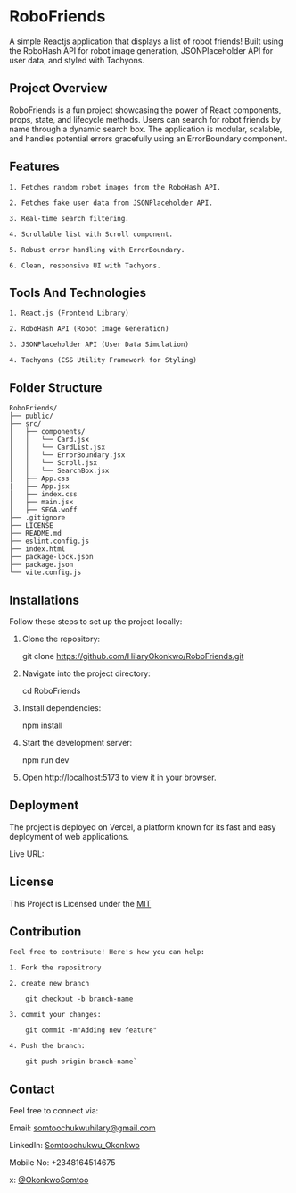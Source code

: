 # RoboFriends
A simple Reactjs application that displays a list of robot friends! Built using the RoboHash API for robot image generation, JSONPlaceholder API for user data, and styled with Tachyons.

## Project Overview

RoboFriends is a fun project showcasing the power of React components, props, state, and lifecycle methods.
Users can search for robot friends by name through a dynamic search box.
The application is modular, scalable, and handles potential errors gracefully using an ErrorBoundary component.

## Features

    1. Fetches random robot images from the RoboHash API.

    2. Fetches fake user data from JSONPlaceholder API.

    3. Real-time search filtering.

    4. Scrollable list with Scroll component.

    5. Robust error handling with ErrorBoundary.

    6. Clean, responsive UI with Tachyons.

## Tools And Technologies

    1. React.js (Frontend Library)

    2. RoboHash API (Robot Image Generation)

    3. JSONPlaceholder API (User Data Simulation)

    4. Tachyons (CSS Utility Framework for Styling)

## Folder Structure

    RoboFriends/
    ├── public/
    ├── src/
    │   ├── components/
    │   │   └── Card.jsx
    │   │   └── CardList.jsx
    │   │   └── ErrorBoundary.jsx
    │   │   └── Scroll.jsx
    │   │   └── SearchBox.jsx
    │   ├── App.css
    |   ├── App.jsx
    │   ├── index.css
    │   ├── main.jsx
    │   ├── SEGA.woff
    ├── .gitignore
    ├── LICENSE
    ├── README.md
    ├── eslint.config.js
    ├── index.html
    ├── package-lock.json
    ├── package.json
    └── vite.config.js

## Installations

Follow these steps to set up the project locally:

1. Clone the repository:
    
    git clone https://github.com/HilaryOkonkwo/RoboFriends.git

2. Navigate into the project directory:

    cd  RoboFriends

3. Install dependencies:

    npm install

4. Start the development server:

    npm run dev

5. Open http://localhost:5173 to view it in your browser.

## Deployment

The project is deployed on Vercel, a platform known for its fast and easy deployment of web applications.

Live URL: 

## License
 This Project is Licensed under the [MIT](https://github.com/HilaryOkonkwo/RoboFriends/blob/main/LICENSE)

## Contribution
 
    Feel free to contribute! Here's how you can help:

    1. Fork the repositrory

    2. create new branch

        git checkout -b branch-name

    3. commit your changes: 

        git commit -m"Adding new feature"

    4. Push the branch: 

        git push origin branch-name`

## Contact
 Feel free to connect via:

 Email: somtoochukwuhilary@gmail.com

 LinkedIn: [Somtoochukwu_Okonkwo](https://www.linkedin.com/in/somtoochukwu-okonkwo-691947124/)

 Mobile No: +2348164514675

 x: [@OkonkwoSomtoo](https://x.com/OkonkwoSomtoo)
